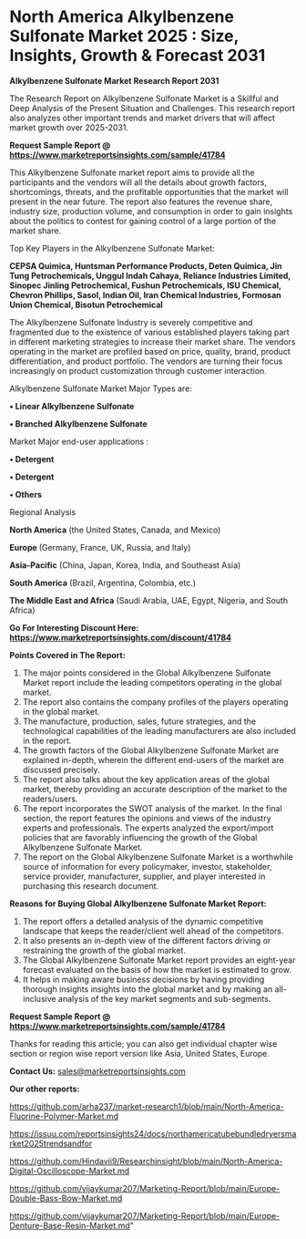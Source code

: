 # North America Alkylbenzene Sulfonate Market 2025 : Size, Insights, Growth & Forecast 2031

<strong>Alkylbenzene Sulfonate Market Research Report 2031</strong>

The Research Report on Alkylbenzene Sulfonate Market is a Skillful and Deep Analysis of the Present Situation and Challenges. This research report also analyzes other important trends and market drivers that will affect market growth over 2025-2031.

<strong>Request Sample Report @ <a href=https://www.marketreportsinsights.com/sample/41784>https://www.marketreportsinsights.com/sample/41784</a></strong>

This Alkylbenzene Sulfonate market report aims to provide all the participants and the vendors will all the details about growth factors, shortcomings, threats, and the profitable opportunities that the market will present in the near future. The report also features the revenue share, industry size, production volume, and consumption in order to gain insights about the politics to contest for gaining control of a large portion of the market share.

Top Key Players in the Alkylbenzene Sulfonate Market:

<strong>CEPSA Quimica, Huntsman Performance Products, Deten Quimica, Jin Tung Petrochemicals, Unggul Indah Cahaya, Reliance Industries Limited, Sinopec Jinling Petrochemical, Fushun Petrochemicals, ISU Chemical, Chevron Phillips, Sasol, Indian Oil, Iran Chemical Industries, Formosan Union Chemical, Bisotun Petrochemical</strong>

The Alkylbenzene Sulfonate Industry is severely competitive and fragmented due to the existence of various established players taking part in different marketing strategies to increase their market share. The vendors operating in the market are profiled based on price, quality, brand, product differentiation, and product portfolio. The vendors are turning their focus increasingly on product customization through customer interaction.

Alkylbenzene Sulfonate Market Major Types are:

<strong>•  Linear Alkylbenzene Sulfonate

•  Branched Alkylbenzene Sulfonate</strong>

Market Major end-user applications :

<strong>•  Detergent

•  Detergent

•  Others</strong>

Regional Analysis

</u><strong><b>North America</b></strong> (the United States, Canada, and Mexico)

<strong><b>Europe </b></strong>(Germany, France, UK, Russia, and Italy)

<strong><b>Asia-Pacific</b></strong> (China, Japan, Korea, India, and Southeast Asia)

<strong><b>South America</b></strong> (Brazil, Argentina, Colombia, etc.)

<strong><b>The Middle East and Africa</b></strong> (Saudi Arabia, UAE, Egypt, Nigeria, and South Africa)

<strong>Go For Interesting Discount Here: <a href=https://www.marketreportsinsights.com/discount/41784>https://www.marketreportsinsights.com/discount/41784</a></strong>

<strong>Points Covered in The Report:</strong>
<ol>
  <li>The major points considered in the Global Alkylbenzene Sulfonate Market report include the leading competitors operating in the global market.</li>
  <li>The report also contains the company profiles of the players operating in the global market.</li>
  <li>The manufacture, production, sales, future strategies, and the technological capabilities of the leading manufacturers are also included in the report.</li>
  <li>The growth factors of the Global Alkylbenzene Sulfonate Market are explained in-depth, wherein the different end-users of the market are discussed precisely.</li>
  <li>The report also talks about the key application areas of the global market, thereby providing an accurate description of the market to the readers/users.</li>
  <li>The report incorporates the SWOT analysis of the market. In the final section, the report features the opinions and views of the industry experts and professionals. The experts analyzed the export/import policies that are favorably influencing the growth of the Global Alkylbenzene Sulfonate Market.</li>
  <li>The report on the Global Alkylbenzene Sulfonate Market is a worthwhile source of information for every policymaker, investor, stakeholder, service provider, manufacturer, supplier, and player interested in purchasing this research document.</li>
</ol>
<strong>Reasons for Buying Global Alkylbenzene Sulfonate Market Report:</strong>

<ol>
  <li>The report offers a detailed analysis of the dynamic competitive landscape that keeps the reader/client well ahead of the competitors.</li>
  <li>It also presents an in-depth view of the different factors driving or restraining the growth of the global market.</li>
  <li>The Global Alkylbenzene Sulfonate Market report provides an eight-year forecast evaluated on the basis of how the market is estimated to grow.</li>
  <li>It helps in making aware business decisions by having providing thorough insights insights into the global market and by making an all-inclusive analysis of the key market segments and sub-segments.</li>
</ol>
<strong>Request Sample Report @ <a href=https://www.marketreportsinsights.com/sample/41784>https://www.marketreportsinsights.com/sample/41784</a></strong>


Thanks for reading this article; you can also get individual chapter wise section or region wise report version like Asia, United States, Europe.

<strong>Contact Us:</strong>
sales@marketreportsinsights.com

<strong>Our other reports:</strong>

<a href=https://github.com/arha237/market-research1/blob/main/North-America-Fluorine-Polymer-Market.md>https://github.com/arha237/market-research1/blob/main/North-America-Fluorine-Polymer-Market.md</a>

<a href=https://issuu.com/reportsinsights24/docs/northamericatubebundledryersmarket2025trendsandfor>https://issuu.com/reportsinsights24/docs/northamericatubebundledryersmarket2025trendsandfor</a>

<a href=https://github.com/Hindavii9/Researchinsight/blob/main/North-America-Digital-Oscilloscope-Market.md>https://github.com/Hindavii9/Researchinsight/blob/main/North-America-Digital-Oscilloscope-Market.md</a>

<a href=https://github.com/vijaykumar207/Marketing-Report/blob/main/Europe-Double-Bass-Bow-Market.md>https://github.com/vijaykumar207/Marketing-Report/blob/main/Europe-Double-Bass-Bow-Market.md</a>

<a href=https://github.com/vijaykumar207/Marketing-Report/blob/main/Europe-Denture-Base-Resin-Market.md>https://github.com/vijaykumar207/Marketing-Report/blob/main/Europe-Denture-Base-Resin-Market.md</a>"
